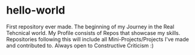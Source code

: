 # hello-world
First repository ever made.
The beginning of my Journey in the Real Tehcnical world.
My Profile consists of Repos that showcase my skills.
Repositories following this will include all Mini-Projects/Projects I've made and contributed to.
Always open to Constructive Criticism :)
